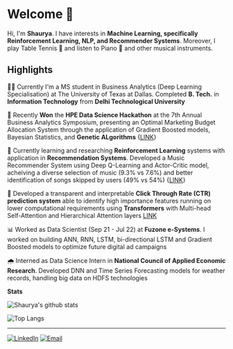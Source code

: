 # Welcome 👋

Hi, I'm <b>Shaurya</b>. I have interests in <b>Machine Learning, specifically Reinforcement Learning, NLP, and Recommender Systems</b>. Moreover, I play Table Tennis 🏓 and listen to Piano 🎹 and other musical instruments.

## Highlights
👨‍🎓 Currently I'm a MS student in Business Analytics (Deep Learning Specialisation) at The University of Texas at Dallas. Completed **B. Tech.** in **Information Technology** from **Delhi Technological University**

🥇 Recently **Won** the **HPE Data Science Hackathon** at the 7th Annual Business Analytics Symposium, presenting an Optimal Marketing Budget Allocation System through the application of Gradient Boosted models, Bayesian Statistics, and **Genetic ALgorithms** {[LINK](https://jindal.utdallas.edu/news/jindal-school-takes-first-place-in-two-recent-competitions/#content2)}

🤖 Currently learning and researching **Reinforcement Learning** systems with application in **Recommendation Systems**. Developed a Music Recommender System using Deep Q-Learning and Actor-Critic model, acheiving a diverse selection of music (9.3% vs 7.6%) and better identification of songs skipped by users (49% vs 54%) {[LINK](https://github.com/shauryat1298/Deep-Reinforcement-Learning-for-Music-Recommendation)}

📢 Developed a transparent and interpretable **Click Through Rate (CTR) prediction system** able to identify high importance features running on lower computational requirements using **Transformers** with Multi-head Self-Attention and Hierarchical Attention layers [LINK](https://github.com/shauryat1298/CTR-Prediction-using-Attention-Transformers)

📊 Worked as Data Scientist (Sep 21 - Jul 22) at **Fuzone e-Systems**. I worked on building ANN, RNN, LSTM, bi-directional LSTM and Gradient Boosted models to optimize future digital ad campaigns

🌧 Interned as Data Science Intern in **National Council of Applied Economic Research**. Developed DNN and Time Series Forecasting models for weather records, handling big data on HDFS technologies 

**Stats**

![Shaurya's github stats](https://github-readme-stats.vercel.app/api?username=shauryat1298&show_icons=true&theme=dark)

![Top Langs](https://github-readme-stats.vercel.app/api/top-langs/?username=shauryat1298&layout=compact&theme=dark)



---

<a href="https://www.linkedin.com/in/shauryat2312/" target="_blank"><img src="https://img.shields.io/badge/LinkedIn-0077B5?style=for-the-badge&logo=linkedin&logoColor=white" alt="LinkedIn"></a>
<a href="mailto:shauryat1298@gmail.com" target="_blank"><img src="https://img.shields.io/badge/Gmail-D14836?style=for-the-badge&logo=gmail&logoColor=white" alt="Email"></a>
